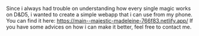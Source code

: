 Since i always had trouble on understanding how every single magic works on D&D5, i wanted to create a simple webapp that i can use from my phone.
You can find it here: https://main--majestic-madeleine-766f83.netlify.app/
If you have some advices on how i can make it better, feel free to contact me.
